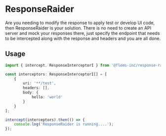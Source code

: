 # ResponseRaider

Are you needing to modify the response to apply test or develop UI code, then ResponseRaider is your solution. There is no need to create an API server and mock your responses there, just specify the endpoint that needs to be intercepted along with the response and headers and you are all done.

## Usage

```typescript
import { intercept, ResponseInterceptorI } from '@floms-inc/response-raider';

const interceptors: ResponseInterceptorI[] = [
    {
        uri: '**/test',
        headers: [],
        body: {
            hello: 'world'
        }
    }
];

intercept(interceptors).then(() => {
    console.log('ResponseRaider is running....');
});
```

